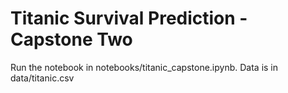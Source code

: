# Titanic Survival Prediction - Capstone Two

Run the notebook in notebooks/titanic_capstone.ipynb. Data is in data/titanic.csv
